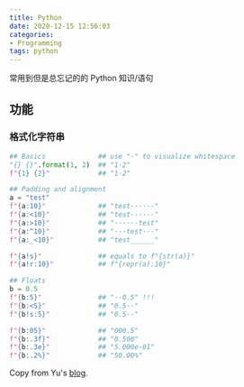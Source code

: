 ```yaml
---
title: Python
date: 2020-12-15 12:56:03
categories:
- Programming
tags: python
---
```


常用到但是总忘记的的 Python 知识/语句

<!-- more -->

## 功能

### 格式化字符串

```python
## Basics             ## use "·" to visualize whitespace
"{} {}".format(1, 2)  ## "1·2"
f"{1} {2}"            ## "1·2"

## Padding and alignment
a = "test"
f"{a:10}"             ## "test······"
f"{a:<10}"            ## "test······"
f"{a:>10}"            ## "······test"
f"{a:^10}"            ## "···test···"
f"{a:_<10}"           ## "test______"

f"{a!s}"              ## equals to f"{str(a)}"
f"{a!r:10}"           ## f"{repr(a):10}"

## Floats
b = 0.5
f"{b:5}"              ## "··0.5" !!!
f"{b:<5}"             ## "0.5··"
f"{b!s:5}"            ## "0.5··"

f"{b:05}"             ## "000.5"
f"{b:.3f}"            ## "0.500"
f"{b:.3e}"            ## "5.000e-01"
f"{b:.2%}"            ## "50.00%"
```

Copy from Yu's [blog](https://yzhang-gh.github.io/notes/programming/python/python.html#作用域-scope).
